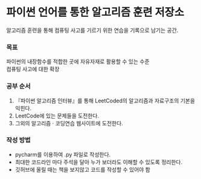 # 파이썬 언어를 통한 알고리즘 훈련 저장소
알고리즘 훈련을 통해 컴퓨팅 사고를 기르기 위한 연습을 기록으로 남기는 공간.

### 목표
파이썬의 내장함수를 적합한 곳에 자유자재로 활용할 수 있는 수준  
컴퓨팅 사고에 대한 확장

### 공부 순서
1. 『파이썬 알고리즘 인터뷰』를 통해 LeetCoded의 알고리즘과 자료구조의 기본을 익힌다.
1. LeetCode에 있는 문제들을 도전한다.
1. 그외의 알고리즘 · 코딩연습 웹사이트에 도전한다.

### 작성 방법
- pycharm를 이용하여 .py 파일로 작성한다.
- 최대한 코드라인 마다 주석을 달아 누가 보더라도 이해할 수 있도록 정리한다.
- 깃허브에 올릴 때는 책을 보지않고 코드를 작성할 수 있어야 함
